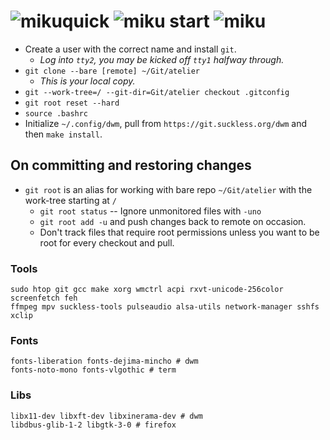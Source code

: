 # ![miku]quick ![miku] start ![miku]
* Create a user with the correct name and install `git`.
	* _Log into `tty2`, you may be kicked off `tty1` halfway through._
* `git clone --bare [remote] ~/Git/atelier`
	* _This is your local copy._
* `git --work-tree=/ --git-dir=Git/atelier checkout .gitconfig`
* `git root reset --hard`
* `source .bashrc`
* Initialize `~/.config/dwm`, pull from `https://git.suckless.org/dwm` and then `make install`.

## On committing and restoring changes
* `git root` is an alias for working with bare repo `~/Git/atelier` with the work-tree starting at `/`
	* `git root status` -- Ignore unmonitored files with `-uno`
	* `git root add -u` and push changes back to remote on occasion.
	* Don't track files that require root permissions unless you want to be root for every checkout and pull.

### Tools
```
sudo htop git gcc make xorg wmctrl acpi rxvt-unicode-256color screenfetch feh
ffmpeg mpv suckless-tools pulseaudio alsa-utils network-manager sshfs xclip
```
### Fonts
```
fonts-liberation fonts-dejima-mincho # dwm
fonts-noto-mono fonts-vlgothic # term
```
### Libs
``` 
libx11-dev libxft-dev libxinerama-dev # dwm
libdbus-glib-1-2 libgtk-3-0 # firefox
```

[miku]: https://i.imgur.com/Nr7HV9a.png
